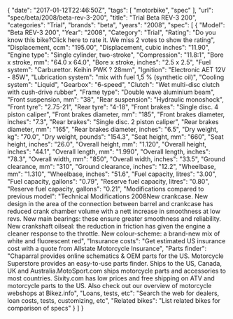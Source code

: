 {
    "date": "2017-01-12T22:46:50Z",
    "tags": [
        "motorbike",
        "spec"
    ],
    "url": "spec\/beta\/2008\/beta-rev-3-200",
    "title": "Trial Beta REV-3 200",
    "categories": "Trial",
    "brands": "beta",
    "years": "2008",
    "spec": [
        {
            "Model": "Beta REV-3 200",
            "Year": "2008",
            "Category": "Trial",
            "Rating": "Do you know this bike?Click here to rate it. We miss 2 votes to show the rating",
            "Displacement, ccm": "195.00",
            "Displacement, cubic inches": "11.90",
            "Engine type": "Single cylinder, two-stroke",
            "Compression": "11.8:1",
            "Bore x stroke, mm": "64.0 x 64.0",
            "Bore x stroke, inches": "2.5 x 2.5",
            "Fuel system": "Carburettor. Keihin PWK ? 28mm",
            "Ignition": "Electronic AET 12V - 85W",
            "Lubrication system": "mix with fuel 1,5 % (synthetic oil)",
            "Cooling system": "Liquid",
            "Gearbox": "6-speed",
            "Clutch": "Wet multi-disc clutch with cush-drive rubber",
            "Frame type": "Double wave aluminium beam",
            "Front suspension, mm": "38",
            "Rear suspension": "Hydraulic monoshock",
            "Front tyre": "2.75-21",
            "Rear tyre": "4-18",
            "Front brakes": "Single disc. 4 piston caliper",
            "Front brakes diameter, mm": "185",
            "Front brakes diameter, inches": "7.3",
            "Rear brakes": "Single disc. 2 piston caliper",
            "Rear brakes diameter, mm": "165",
            "Rear brakes diameter, inches": "6.5",
            "Dry weight, kg": "70.0",
            "Dry weight, pounds": "154.3",
            "Seat height, mm": "660",
            "Seat height, inches": "26.0",
            "Overall height, mm": "1.120",
            "Overall height, inches": "44.1",
            "Overall length, mm": "1.990",
            "Overall length, inches": "78.3",
            "Overall width, mm": "850",
            "Overall width, inches": "33.5",
            "Ground clearance, mm": "310",
            "Ground clearance, inches": "12.2",
            "Wheelbase, mm": "1.310",
            "Wheelbase, inches": "51.6",
            "Fuel capacity, litres": "3.00",
            "Fuel capacity, gallons": "0.79",
            "Reserve fuel capacity, litres": "0.80",
            "Reserve fuel capacity, gallons": "0.21",
            "Modifications compared to previous model": "Technical Modifications 2008New crankcase. New design in the area of the connection between barrel and crankcase has reduced crank chamber volume with a nett increase in smoothness at low revs. New main bearings: these ensure greater smoothness and reliability. New crankshaft oilseal: the reduction in friction has given the engine a cleaner response to the throttle. New colour-scheme: a brand-new mix of white and fluorescent red",
            "Insurance costs": "Get estimated US insurance cost with a quote from Allstate Motorcycle Insurance",
            "Parts finder": "Chaparral provides online schematics & OEM parts for the US.   Motorcycle Superstore provides an easy-to-use parts finder. Ships to the US, Canada, UK and Australia.MotoSport.com ships motorcycle parts and accessories to most countries.    Sixity.com has low prices and free shipping on ATV and motorcycle parts to the US. Also check out our overview of motorcycle webshops at Bikez.info",
            "Loans, tests, etc": "Search the web for dealers, loan costs, tests, customizing, etc",
            "Related bikes": "List related bikes for comparison of specs"
        }
    ]
}